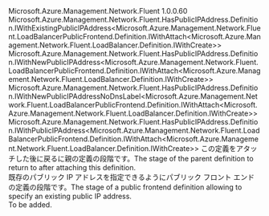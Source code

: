 <Type Name="IWithPublicIPAddress&lt;ParentT&gt;" FullName="Microsoft.Azure.Management.Network.Fluent.LoadBalancerPublicFrontend.Definition.IWithPublicIPAddress&lt;ParentT&gt;">
  <TypeSignature Language="C#" Value="public interface IWithPublicIPAddress&lt;ParentT&gt; : Microsoft.Azure.Management.Network.Fluent.HasPublicIPAddress.Definition.IWithExistingPublicIPAddress&lt;Microsoft.Azure.Management.Network.Fluent.LoadBalancerPublicFrontend.Definition.IWithAttach&lt;Microsoft.Azure.Management.Network.Fluent.LoadBalancer.Definition.IWithCreate&gt;&gt;, Microsoft.Azure.Management.Network.Fluent.HasPublicIPAddress.Definition.IWithNewPublicIPAddress&lt;Microsoft.Azure.Management.Network.Fluent.LoadBalancerPublicFrontend.Definition.IWithAttach&lt;Microsoft.Azure.Management.Network.Fluent.LoadBalancer.Definition.IWithCreate&gt;&gt;, Microsoft.Azure.Management.Network.Fluent.HasPublicIPAddress.Definition.IWithNewPublicIPAddressNoDnsLabel&lt;Microsoft.Azure.Management.Network.Fluent.LoadBalancerPublicFrontend.Definition.IWithAttach&lt;Microsoft.Azure.Management.Network.Fluent.LoadBalancer.Definition.IWithCreate&gt;&gt;, Microsoft.Azure.Management.Network.Fluent.HasPublicIPAddress.Definition.IWithPublicIPAddress&lt;Microsoft.Azure.Management.Network.Fluent.LoadBalancerPublicFrontend.Definition.IWithAttach&lt;Microsoft.Azure.Management.Network.Fluent.LoadBalancer.Definition.IWithCreate&gt;&gt;" />
  <TypeSignature Language="ILAsm" Value=".class public interface auto ansi abstract IWithPublicIPAddress`1&lt;ParentT&gt; implements class Microsoft.Azure.Management.Network.Fluent.HasPublicIPAddress.Definition.IWithExistingPublicIPAddress`1&lt;class Microsoft.Azure.Management.Network.Fluent.LoadBalancerPublicFrontend.Definition.IWithAttach`1&lt;class Microsoft.Azure.Management.Network.Fluent.LoadBalancer.Definition.IWithCreate&gt;&gt;, class Microsoft.Azure.Management.Network.Fluent.HasPublicIPAddress.Definition.IWithNewPublicIPAddress`1&lt;class Microsoft.Azure.Management.Network.Fluent.LoadBalancerPublicFrontend.Definition.IWithAttach`1&lt;class Microsoft.Azure.Management.Network.Fluent.LoadBalancer.Definition.IWithCreate&gt;&gt;, class Microsoft.Azure.Management.Network.Fluent.HasPublicIPAddress.Definition.IWithNewPublicIPAddressNoDnsLabel`1&lt;class Microsoft.Azure.Management.Network.Fluent.LoadBalancerPublicFrontend.Definition.IWithAttach`1&lt;class Microsoft.Azure.Management.Network.Fluent.LoadBalancer.Definition.IWithCreate&gt;&gt;, class Microsoft.Azure.Management.Network.Fluent.HasPublicIPAddress.Definition.IWithPublicIPAddress`1&lt;class Microsoft.Azure.Management.Network.Fluent.LoadBalancerPublicFrontend.Definition.IWithAttach`1&lt;class Microsoft.Azure.Management.Network.Fluent.LoadBalancer.Definition.IWithCreate&gt;&gt;" />
  <TypeSignature Language="DocId" Value="T:Microsoft.Azure.Management.Network.Fluent.LoadBalancerPublicFrontend.Definition.IWithPublicIPAddress`1" />
  <TypeSignature Language="VB.NET" Value="Public Interface IWithPublicIPAddress(Of ParentT)&#xA;Implements IWithExistingPublicIPAddress(Of IWithAttach(Of IWithCreate)), IWithNewPublicIPAddress(Of IWithAttach(Of IWithCreate)), IWithNewPublicIPAddressNoDnsLabel(Of IWithAttach(Of IWithCreate)), IWithPublicIPAddress(Of IWithAttach(Of IWithCreate))" />
  <TypeSignature Language="F#" Value="type IWithPublicIPAddress&lt;'ParentT&gt; = interface&#xA;    interface IWithPublicIPAddress&lt;IWithAttach&lt;IWithCreate&gt;&gt;&#xA;    interface IWithExistingPublicIPAddress&lt;IWithAttach&lt;IWithCreate&gt;&gt;&#xA;    interface IWithNewPublicIPAddress&lt;IWithAttach&lt;IWithCreate&gt;&gt;&#xA;    interface IWithNewPublicIPAddressNoDnsLabel&lt;IWithAttach&lt;IWithCreate&gt;&gt;" />
  <AssemblyInfo>
    <AssemblyName>Microsoft.Azure.Management.Network.Fluent</AssemblyName>
    <AssemblyVersion>1.0.0.60</AssemblyVersion>
  </AssemblyInfo>
  <TypeParameters>
    <TypeParameter Name="ParentT" />
  </TypeParameters>
  <Interfaces>
    <Interface>
      <InterfaceName>Microsoft.Azure.Management.Network.Fluent.HasPublicIPAddress.Definition.IWithExistingPublicIPAddress&lt;Microsoft.Azure.Management.Network.Fluent.LoadBalancerPublicFrontend.Definition.IWithAttach&lt;Microsoft.Azure.Management.Network.Fluent.LoadBalancer.Definition.IWithCreate&gt;&gt;</InterfaceName>
    </Interface>
    <Interface>
      <InterfaceName>Microsoft.Azure.Management.Network.Fluent.HasPublicIPAddress.Definition.IWithNewPublicIPAddress&lt;Microsoft.Azure.Management.Network.Fluent.LoadBalancerPublicFrontend.Definition.IWithAttach&lt;Microsoft.Azure.Management.Network.Fluent.LoadBalancer.Definition.IWithCreate&gt;&gt;</InterfaceName>
    </Interface>
    <Interface>
      <InterfaceName>Microsoft.Azure.Management.Network.Fluent.HasPublicIPAddress.Definition.IWithNewPublicIPAddressNoDnsLabel&lt;Microsoft.Azure.Management.Network.Fluent.LoadBalancerPublicFrontend.Definition.IWithAttach&lt;Microsoft.Azure.Management.Network.Fluent.LoadBalancer.Definition.IWithCreate&gt;&gt;</InterfaceName>
    </Interface>
    <Interface>
      <InterfaceName>Microsoft.Azure.Management.Network.Fluent.HasPublicIPAddress.Definition.IWithPublicIPAddress&lt;Microsoft.Azure.Management.Network.Fluent.LoadBalancerPublicFrontend.Definition.IWithAttach&lt;Microsoft.Azure.Management.Network.Fluent.LoadBalancer.Definition.IWithCreate&gt;&gt;</InterfaceName>
    </Interface>
  </Interfaces>
  <Docs>
    <typeparam name="ParentT"><span data-ttu-id="6def3-101">この定義をアタッチした後に戻るに親の定義の段階です。</span><span class="sxs-lookup"><span data-stu-id="6def3-101">The stage of the parent definition to return to after attaching this definition.</span></span></typeparam>
    <summary>
            <span data-ttu-id="6def3-102">既存のパブリック IP アドレスを指定できるようにパブリック フロント エンドの定義の段階です。</span><span class="sxs-lookup"><span data-stu-id="6def3-102">The stage of a public frontend definition allowing to specify an existing public IP address.</span></span>
            </summary>
    <remarks>To be added.</remarks>
  </Docs>
  <Members />
</Type>